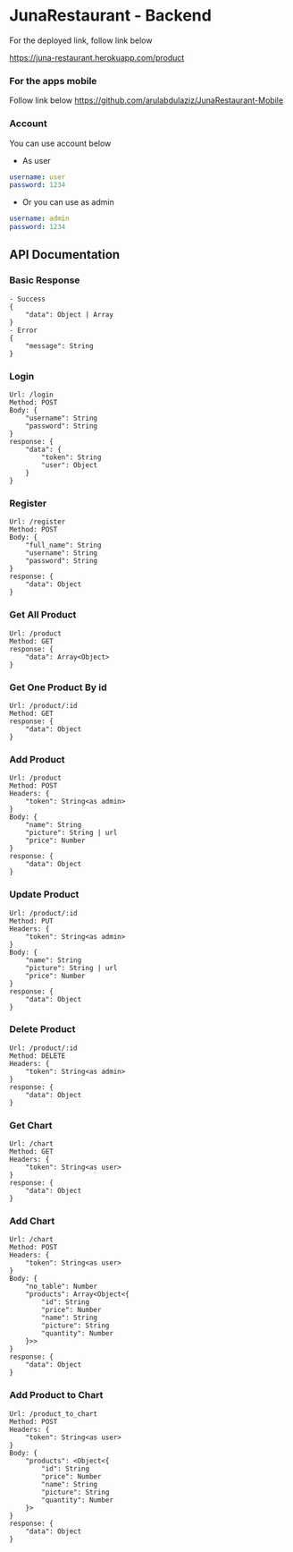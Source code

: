 # JunaRestaurant - Backend

For the deployed link, follow link below

https://juna-restaurant.herokuapp.com/product

### For the apps mobile

Follow link below
https://github.com/arulabdulaziz/JunaRestaurant-Mobile

### Account

You can use account below

- As user

```yaml
username: user
password: 1234
```

- Or you can use as admin

```yaml
username: admin
password: 1234
```

## API Documentation

### Basic Response

    - Success
    {
        "data": Object | Array
    }
    - Error
    {
        "message": String
    }

### Login

    Url: /login
    Method: POST
    Body: {
        "username": String
        "password": String
    }
    response: {
        "data": {
            "token": String
            "user": Object
        }
    }

### Register

    Url: /register
    Method: POST
    Body: {
        "full_name": String
        "username": String
        "password": String
    }
    response: {
        "data": Object
    }

### Get All Product

    Url: /product
    Method: GET
    response: {
        "data": Array<Object>
    }

### Get One Product By id

    Url: /product/:id
    Method: GET
    response: {
        "data": Object
    }

### Add Product

    Url: /product
    Method: POST
    Headers: {
        "token": String<as admin>
    }
    Body: {
        "name": String
        "picture": String | url
        "price": Number
    }
    response: {
        "data": Object
    }

### Update Product

    Url: /product/:id
    Method: PUT
    Headers: {
        "token": String<as admin>
    }
    Body: {
        "name": String
        "picture": String | url
        "price": Number
    }
    response: {
        "data": Object
    }

### Delete Product

    Url: /product/:id
    Method: DELETE
    Headers: {
        "token": String<as admin>
    }
    response: {
        "data": Object
    }

### Get Chart

    Url: /chart
    Method: GET
    Headers: {
        "token": String<as user>
    }
    response: {
        "data": Object
    }

### Add Chart

    Url: /chart
    Method: POST
    Headers: {
        "token": String<as user>
    }
    Body: {
        "no_table": Number
        "products": Array<Object<{
            "id": String
            "price": Number
            "name": String
            "picture": String
            "quantity": Number
        }>>
    }
    response: {
        "data": Object
    }

### Add Product to Chart

    Url: /product_to_chart
    Method: POST
    Headers: {
        "token": String<as user>
    }
    Body: {
        "products": <Object<{
            "id": String
            "price": Number
            "name": String
            "picture": String
            "quantity": Number
        }>
    }
    response: {
        "data": Object
    }
